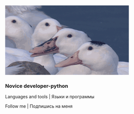 [![Header | Шапка](https://github.com/FenixLaz/FenixLaz/blob/main/P63M.gif)](https://vk.com/chudin.dima)

### Novice developer-python

Languages and tools | Языки и программы

Follow me | Подпишись на меня
